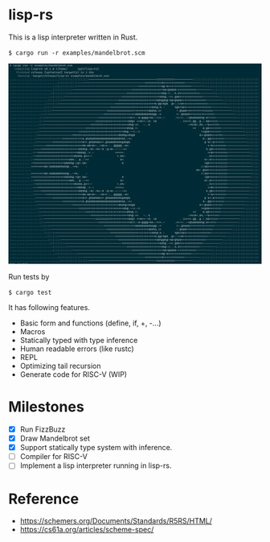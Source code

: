 lisp-rs
=========

This is a lisp interpreter written in Rust.

```shell
$ cargo run -r examples/mandelbrot.scm
```

![mandelbrot](./examples/mandelbrot.png)

Run tests by

```
$ cargo test
```

It has following features.

- Basic form and functions (define, if, +, -...)
- Macros
- Statically typed with type inference
- Human readable errors (like rustc)
- REPL
- Optimizing tail recursion
- Generate code for RISC-V (WIP)

# Milestones

- [x] Run FizzBuzz
- [x] Draw Mandelbrot set
- [x] Support statically type system with inference.
- [ ] Compiler for RISC-V
- [ ] Implement a lisp interpreter running in lisp-rs.

# Reference

* https://schemers.org/Documents/Standards/R5RS/HTML/
* https://cs61a.org/articles/scheme-spec/
